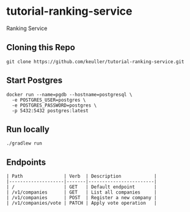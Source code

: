 # tutorial-ranking-service
Ranking Service

## Cloning this Repo

```shell
git clone https://github.com/keuller/tutorial-ranking-service.git
```

## Start Postgres
```
docker run --name=pgdb --hostname=postgresql \
  -e POSTGRES_USER=postgres \
  -e POSTGRES_PASSWORD=postgres \
  -p 5432:5432 postgres:latest 
```

## Run locally
```shell
./gradlew run
```

## Endpoints
```
| Path               | Verb  | Description            |
|--------------------|-------|------------------------|
| /                  | GET   | Default endpoint       | 
| /v1/companies      | GET   | List all companies     |
| /v1/companies      | POST  | Register a new company |
| /v1/companies/vote | PATCH | Apply vote operation   |
```

